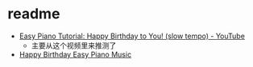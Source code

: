 # readme

- [Easy Piano Tutorial: Happy Birthday to You! (slow tempo) - YouTube](https://www.youtube.com/watch?v=kt8Mzf7M7Q4)
  - 主要从这个视频里来推测了
- [Happy Birthday Easy Piano Music](https://www.letsplaykidsmusic.com/happy-birthday-easy-piano-music/)
